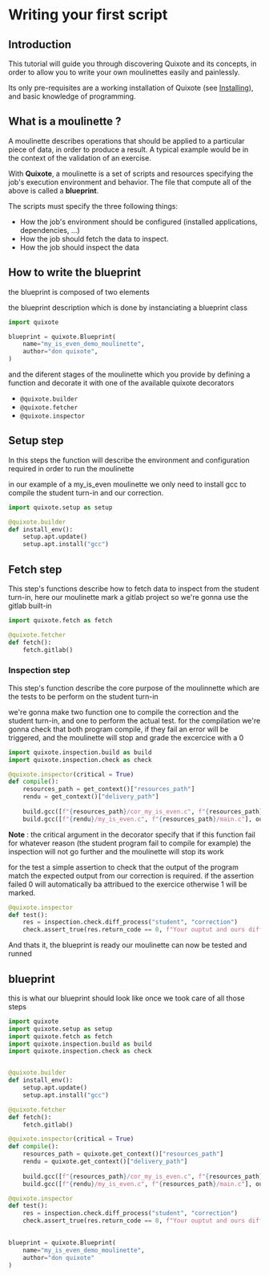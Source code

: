 Writing your first script
=========================

## Introduction

This tutorial will guide you through discovering Quixote and its concepts, in order to allow you to write your own moulinettes easily and painlessly.

Its only pre-requisites are a working installation of Quixote (see [Installing]()), and basic knowledge of programming.

## What is a moulinette ?

A moulinette describes operations that should be applied to a particular piece of data, in order to produce a result. A typical example would be in the context of the validation of an exercise.


With **Quixote**, a moulinette is a set of scripts and resources specifying the job's execution environment and behavior.
The file that compute all of the above is called a **blueprint**.

The scripts must specify the three following things:

- How the job's environment should be configured (installed applications, dependencies, ...)
- How the job should fetch the data to inspect.
- How the job should inspect the data

## How to write the blueprint

the blueprint is composed of two elements

the blueprint description which is done by instanciating a blueprint class

```python
import quixote

blueprint = quixote.Blueprint(
    name="my_is_even_demo_moulinette",
    author="don quixote",
)
```
and the diferent stages of the moulinette which you provide by defining a function and decorate it with one of the available quixote decorators

- `@quixote.builder`
- `@quixote.fetcher`
- `@quixote.inspector`

## Setup step

In this steps the function will describe the environment and configuration required in order to run the moulinette

in our example of a my_is_even moulinette we only need to install gcc to compile the student turn-in and our correction.

```python
import quixote.setup as setup

@quixote.builder
def install_env():
    setup.apt.update()
    setup.apt.install("gcc")
```

## Fetch step

This step's functions describe how to fetch data to inspect from the student turn-in, here our moulinette mark a gitlab project so we're gonna use the gitlab built-in

```python
import quixote.fetch as fetch

@quixote.fetcher
def fetch():
    fetch.gitlab()
```

### Inspection step

This step's function describe the core purpose of the moulinnette which are the tests to be perform on the student turn-in

we're gonna make two function one to compile the correction and the student turn-in, and one to perform the actual test.
for the compilation we're gonna check that both program compile, if they fail an error will be triggered, and the moulinette will stop and grade the excercice with a 0

```python
import quixote.inspection.build as build
import quixote.inspection.check as check

@quixote.inspector(critical = True)
def compile():
    resources_path = get_context()["resources_path"]
    rendu = get_context()["delivery_path"]
    
    build.gcc([f"{resources_path}/cor_my_is_even.c", f"{resources_path}/main.c"], output_file="correction").check(exception = check.InternalError, reason="Internal error, compilation of the correction failed")
    build.gcc([f"{rendu}/my_is_even.c", f"{resources_path}/main.c"], output_file="student").check(reason="Compile error, we cannot compile your turn-in")
```
**Note** : the critical argument in the decorator specify that if this function fail for whatever reason (the student program fail to compile for example) the inspection will not go further and the moulinette will stop its work  

for the test a simple assertion to check that the output of the program match the expected output from our correction is required.
if the assertion failed 0 will automatically ba attribued to the exercice otherwise 1 will be marked.

```python
@quixote.inspector
def test():
    res = inspection.check.diff_process("student", "correction")
    check.assert_true(res.return_code == 0, f"Your ouptut and ours differ :\n{res.stdout}")
```

And thats it, the blueprint is ready our moulinette can now be tested and runned

## blueprint

this is what our blueprint should look like once we took care of all those steps

```python
import quixote
import quixote.setup as setup
import quixote.fetch as fetch
import quixote.inspection.build as build
import quixote.inspection.check as check


@quixote.builder
def install_env():
    setup.apt.update()
    setup.apt.install("gcc")

@quixote.fetcher
def fetch():
    fetch.gitlab()

@quixote.inspector(critical = True)
def compile():
    resources_path = quixote.get_context()["resources_path"]
    rendu = quixote.get_context()["delivery_path"]
    
    build.gcc([f"{resources_path}/cor_my_is_even.c", f"{resources_path}/main.c"], output_file="correction").check(exception = check.InternalError, reason="Internal error, compilation of the correction failed")
    build.gcc([f"{rendu}/my_is_even.c", f"{resources_path}/main.c"], output_file="student").check(reason="Compile error, we cannot compile your turn-in")

@quixote.inspector
def test():
    res = inspection.check.diff_process("student", "correction")
    check.assert_true(res.return_code == 0, f"Your ouptut and ours differ :\n{res.stdout}")
    

blueprint = quixote.Blueprint(
    name="my_is_even_demo_moulinette",
    author="don quixote"
)
```

